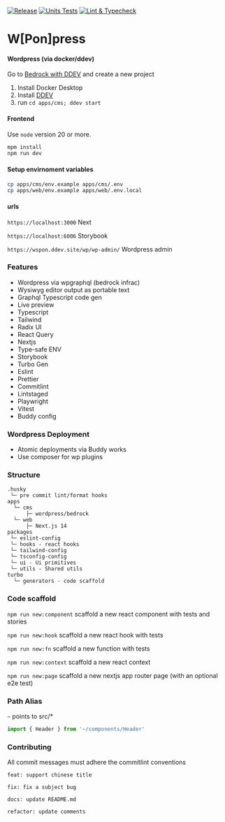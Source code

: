 [![Release](https://github.com/magicspon/next-wp-mono/actions/workflows/release.yml/badge.svg)](https://github.com/magicspon/next-wp-mono/actions/workflows/release.yml)
[![Units Tests](https://github.com/magicspon/next-wp-mono/actions/workflows/test.yml/badge.svg)](https://github.com/magicspon/next-wp-mono/actions/workflows/test.yml)
[![Lint & Typecheck](https://github.com/magicspon/next-wp-mono/actions/workflows/lint.yml/badge.svg)](https://github.com/magicspon/next-wp-mono/actions/workflows/lint.yml)

# W[Pon]press

#### Wordpress (via docker/ddev)

Go to [Bedrock with DDEV](https://roots.io/bedrock/docs/bedrock-with-ddev/) and create a new project

1. Install Docker Desktop
2. Install [DDEV](https://ddev.readthedocs.io/en/stable/)
3. run `cd apps/cms; ddev start`

#### Frontend

Use `node` version 20 or more.

```bash
mpm install
npm run dev
```

#### Setup envirnoment variables

```bash
cp apps/cms/env.example apps/cms/.env
cp apps/web/env.example apps/web/.env.local
```

#### urls

`https://localhost:3000` Next

`https://localhost:6006` Storybook

`https://wspon.ddev.site/wp/wp-admin/` Wordpress admin

### Features

- Wordpress via wpgraphql (bedrock infrac)
- Wysiwyg editor output as portable text
- Graphql Typescript code gen
- Live preview
- Typescript
- Tailwind
- Radix UI
- React Query
- Nextjs
- Type-safe ENV
- Storybook
- Turbo Gen
- Eslint
- Prettier
- Commitlint
- Lintstaged
- Playwright
- Vitest
- Buddy config

### Wordpress Deployment

- Atomic deployments via Buddy works
- Use composer for wp plugins

### Structure

```
.husky
 └─ pre commit lint/format hooks
apps
  └─ cms
      ├─ wordpress/bedrock
  └─ web
      ├─ Next.js 14
packages
 └─ eslint-config
 └─ hooks - react hooks
 └─ tailwind-config
 └─ tsconfig-config
 └─ ui - Ui primitives
 └─ utils - Shared utils
turbo
  └─ generators - code scaffold
```

### Code scaffold

`npm run new:component` scaffold a new react component with tests and stories

`npm run new:hook` scaffold a new react hook with tests

`npm run new:fn` scaffold a new function with tests

`npm run new:context` scaffold a new react context

`npm run new:page` scaffold a new nextjs app router page (with an optional e2e test)

### Path Alias

`~` points to src/\*

```javascript
import { Header } from '~/components/Header'
```

### Contributing

All commit messages must adhere the commitlint conventions

```base
feat: support chinese title

fix: fix a subject bug

docs: update README.md

refactor: update comments
```
